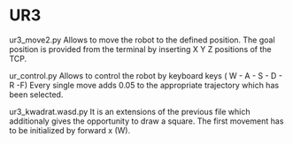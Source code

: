 # UR3
ur3_move2.py
Allows to move the robot to the defined position.
The goal position is provided from the terminal by inserting X Y Z positions of the TCP.

ur_control.py
Allows to control the robot by keyboard keys ( W - A - S - D - R -F)
Every single move adds 0.05 to the appropriate trajectory which has been selected.

ur3_kwadrat.wasd.py
It is an extensions of the previous file which additionaly gives the opportunity to draw a square.
The first movement has to be initialized by forward x (W).

